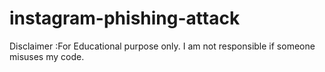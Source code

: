 # instagram-phishing-attack

Disclaimer :For Educational purpose only. I am not responsible if someone misuses my code.
